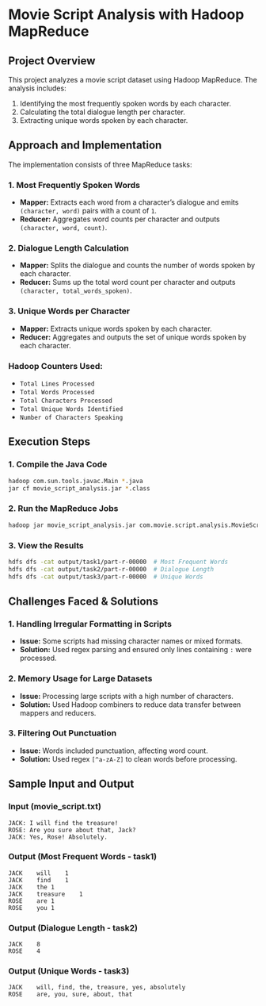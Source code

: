 # Movie Script Analysis with Hadoop MapReduce

## Project Overview
This project analyzes a movie script dataset using Hadoop MapReduce. The analysis includes:

1. Identifying the most frequently spoken words by each character.
2. Calculating the total dialogue length per character.
3. Extracting unique words spoken by each character.

## Approach and Implementation
The implementation consists of three MapReduce tasks:

### 1. **Most Frequently Spoken Words**
- **Mapper:** Extracts each word from a character’s dialogue and emits `(character, word)` pairs with a count of `1`.
- **Reducer:** Aggregates word counts per character and outputs `(character, word, count)`.

### 2. **Dialogue Length Calculation**
- **Mapper:** Splits the dialogue and counts the number of words spoken by each character.
- **Reducer:** Sums up the total word count per character and outputs `(character, total_words_spoken)`.

### 3. **Unique Words per Character**
- **Mapper:** Extracts unique words spoken by each character.
- **Reducer:** Aggregates and outputs the set of unique words spoken by each character.

### Hadoop Counters Used:
- `Total Lines Processed`
- `Total Words Processed`
- `Total Characters Processed`
- `Total Unique Words Identified`
- `Number of Characters Speaking`

## Execution Steps

### **1. Compile the Java Code**
```sh
hadoop com.sun.tools.javac.Main *.java
jar cf movie_script_analysis.jar *.class
```

### **2. Run the MapReduce Jobs**
```sh
hadoop jar movie_script_analysis.jar com.movie.script.analysis.MovieScriptAnalysis input/movie_script.txt output/
```

### **3. View the Results**
```sh
hdfs dfs -cat output/task1/part-r-00000  # Most Frequent Words
hdfs dfs -cat output/task2/part-r-00000  # Dialogue Length
hdfs dfs -cat output/task3/part-r-00000  # Unique Words
```

## Challenges Faced & Solutions

### **1. Handling Irregular Formatting in Scripts**
- **Issue:** Some scripts had missing character names or mixed formats.
- **Solution:** Used regex parsing and ensured only lines containing `:` were processed.

### **2. Memory Usage for Large Datasets**
- **Issue:** Processing large scripts with a high number of characters.
- **Solution:** Used Hadoop combiners to reduce data transfer between mappers and reducers.

### **3. Filtering Out Punctuation**
- **Issue:** Words included punctuation, affecting word count.
- **Solution:** Used regex `[^a-zA-Z]` to clean words before processing.

## Sample Input and Output

### **Input (movie_script.txt)**
```
JACK: I will find the treasure!
ROSE: Are you sure about that, Jack?
JACK: Yes, Rose! Absolutely.
```

### **Output (Most Frequent Words - task1)**
```
JACK	will	1
JACK	find	1
JACK	the	1
JACK	treasure	1
ROSE	are	1
ROSE	you	1
```

### **Output (Dialogue Length - task2)**
```
JACK	8
ROSE	4
```

### **Output (Unique Words - task3)**
```
JACK	will, find, the, treasure, yes, absolutely
ROSE	are, you, sure, about, that
```

